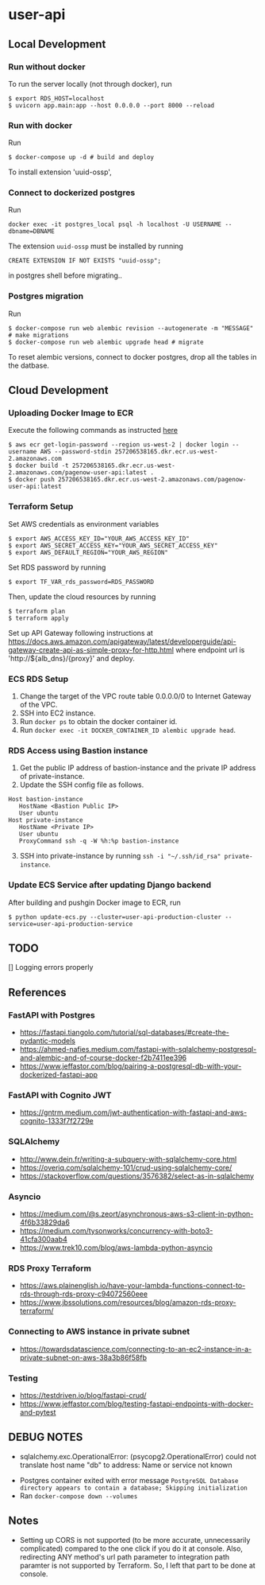 # user-api

## Local Development

### Run without docker

To run the server locally (not through docker), run
```shell
$ export RDS_HOST=localhost
$ uvicorn app.main:app --host 0.0.0.0 --port 8000 --reload
```

### Run with docker

Run
```shell
$ docker-compose up -d # build and deploy
```

To install extension 'uuid-ossp', 

### Connect to dockerized postgres

Run
```shell
docker exec -it postgres_local psql -h localhost -U USERNAME --dbname=DBNAME
```

The extension ```uuid-ossp``` must be installed by running
```shell
CREATE EXTENSION IF NOT EXISTS "uuid-ossp";
```
in postgres shell before migrating..

### Postgres migration

Run
```shell
$ docker-compose run web alembic revision --autogenerate -m "MESSAGE" # make migrations
$ docker-compose run web alembic upgrade head # migrate
```

To reset alembic versions, connect to docker postgres, drop all the tables in the datbase.

## Cloud Development

### Uploading Docker Image to ECR

Execute the following commands as instructed [here](https://us-west-2.console.aws.amazon.com/ecr/repositories/private/257206538165/pagenow-user-api?region=us-west-2)
```shell
$ aws ecr get-login-password --region us-west-2 | docker login --username AWS --password-stdin 257206538165.dkr.ecr.us-west-2.amazonaws.com
$ docker build -t 257206538165.dkr.ecr.us-west-2.amazonaws.com/pagenow-user-api:latest .
$ docker push 257206538165.dkr.ecr.us-west-2.amazonaws.com/pagenow-user-api:latest
```

### Terraform Setup

Set AWS credentials as environment variables
```shell
$ export AWS_ACCESS_KEY_ID="YOUR_AWS_ACCESS_KEY_ID"
$ export AWS_SECRET_ACCESS_KEY="YOUR_AWS_SECRET_ACCESS_KEY"
$ export AWS_DEFAULT_REGION="YOUR_AWS_REGION"
```

Set RDS password by running
```shell
$ export TF_VAR_rds_password=RDS_PASSWORD
```

Then, update the cloud resources by running
```shell
$ terraform plan
$ terraform apply
```

Set up API Gateway following instructions at https://docs.aws.amazon.com/apigateway/latest/developerguide/api-gateway-create-api-as-simple-proxy-for-http.html where endpoint url is 'http://${alb_dns}/{proxy}' and deploy.

### ECS RDS Setup

1. Change the target of the VPC route table 0.0.0.0/0 to Internet Gateway of the VPC.
2. SSH into EC2 instance.
3. Run `docker ps` to obtain the docker container id.
4. Run `docker exec -it DOCKER_CONTAINER_ID alembic upgrade head`.

### RDS Access using Bastion instance

1. Get the public IP address of bastion-instance and the private IP address of private-instance.
2. Update the SSH config file as follows.
```
Host bastion-instance
   HostName <Bastion Public IP>
   User ubuntu
Host private-instance
   HostName <Private IP>
   User ubuntu
   ProxyCommand ssh -q -W %h:%p bastion-instance
```
3. SSH into private-instance by running `ssh -i "~/.ssh/id_rsa" private-instance`.

### Update ECS Service after updating Django backend

After building and pushgin Docker image to ECR, run
```shell
$ python update-ecs.py --cluster=user-api-production-cluster --service=user-api-production-service
```

## TODO

[] Logging errors properly

## References

### FastAPI with Postgres

* https://fastapi.tiangolo.com/tutorial/sql-databases/#create-the-pydantic-models
* https://ahmed-nafies.medium.com/fastapi-with-sqlalchemy-postgresql-and-alembic-and-of-course-docker-f2b7411ee396
* https://www.jeffastor.com/blog/pairing-a-postgresql-db-with-your-dockerized-fastapi-app

### FastAPI with Cognito JWT

* https://gntrm.medium.com/jwt-authentication-with-fastapi-and-aws-cognito-1333f7f2729e

### SQLAlchemy

* http://www.dein.fr/writing-a-subquery-with-sqlalchemy-core.html
* https://overiq.com/sqlalchemy-101/crud-using-sqlalchemy-core/
* https://stackoverflow.com/questions/3576382/select-as-in-sqlalchemy

### Asyncio

* https://medium.com/@s.zeort/asynchronous-aws-s3-client-in-python-4f6b33829da6
* https://medium.com/tysonworks/concurrency-with-boto3-41cfa300aab4
* https://www.trek10.com/blog/aws-lambda-python-asyncio

### RDS Proxy Terraform

* https://aws.plainenglish.io/have-your-lambda-functions-connect-to-rds-through-rds-proxy-c94072560eee
* https://www.jbssolutions.com/resources/blog/amazon-rds-proxy-terraform/

### Connecting to AWS instance in private subnet
* https://towardsdatascience.com/connecting-to-an-ec2-instance-in-a-private-subnet-on-aws-38a3b86f58fb

### Testing

* https://testdriven.io/blog/fastapi-crud/
* https://www.jeffastor.com/blog/testing-fastapi-endpoints-with-docker-and-pytest


## DEBUG NOTES

* sqlalchemy.exc.OperationalError: (psycopg2.OperationalError) could not translate host name "db" to address: Name or service not known

- Postgres container exited with error message ```PostgreSQL Database directory appears to contain a database; Skipping initialization```
- Ran ```docker-compose down --volumes```

## Notes

* Setting up CORS is not supported (to be more accurate, unnecessarily complicated) compared to the one click if you do it at console. Also, redirecting ANY method's url path parameter to integration path paramter is not supported by Terraform. So, I left that part to be done at console.
